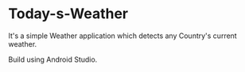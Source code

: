 # Today-s-Weather 
It's a simple Weather application which detects any Country's current weather. 


Build using Android Studio.
